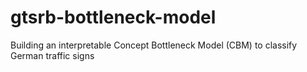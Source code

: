 # gtsrb-bottleneck-model
Building an interpretable Concept Bottleneck Model (CBM) to classify German traffic signs
